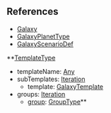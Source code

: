 ## References
  * [Galaxy](RebellionGalaxy.md)
  * [GalaxyPlanetType](RebellionGalaxyPlanetType.md)
  * [GalaxyScenarioDef](RebellionGalaxyScenarioDef.md)

**[TemplateType](RebellionTemplateType.md)
  * templateName: [Any](Any.md)
  * subTemplates: [Iteration](Iteration.md)
    * template: [GalaxyTemplate](GalaxyTemplate.md)
  * groups: [Iteration](Iteration.md)
    * [group](RebellionGroupType.md): [GroupType](GroupType.md)**
